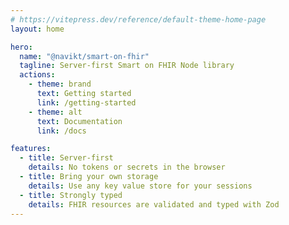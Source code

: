 ```yaml
---
# https://vitepress.dev/reference/default-theme-home-page
layout: home

hero:
  name: "@navikt/smart-on-fhir"
  tagline: Server-first Smart on FHIR Node library 
  actions:
    - theme: brand
      text: Getting started
      link: /getting-started
    - theme: alt
      text: Documentation
      link: /docs

features:
  - title: Server-first
    details: No tokens or secrets in the browser
  - title: Bring your own storage
    details: Use any key value store for your sessions
  - title: Strongly typed
    details: FHIR resources are validated and typed with Zod
---
```


